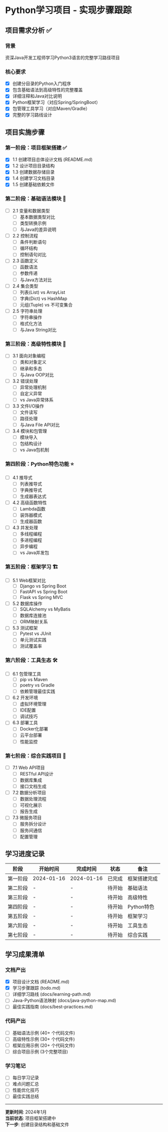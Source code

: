# Python学习项目 - 实现步骤跟踪

## 项目需求分析 ✅

### 背景
资深Java开发工程师学习Python3语言的完整学习路径项目

### 核心要求
- [x] 创建分目录的Python入门程序
- [x] 包含基础语法到高级特性的完整覆盖
- [x] 详细注释和Java对比说明
- [x] Python框架学习（对应Spring/SpringBoot）
- [x] 包管理工具学习（对应Maven/Gradle）
- [x] 完整的学习路线设计

## 项目实施步骤

### 第一阶段：项目框架搭建 ✅

- [x] 1.1 创建项目总体设计文档 (README.md)
- [x] 1.2 设计项目目录结构
- [x] 1.3 创建数据存储目录
- [x] 1.4 创建学习文档目录
- [x] 1.5 创建基础依赖文件

### 第二阶段：基础语法模块 📝

- [ ] 2.1 变量和数据类型
  - [ ] 基本数据类型对比
  - [ ] 类型转换示例
  - [ ] 与Java的差异说明
  
- [ ] 2.2 控制流程
  - [ ] 条件判断语句
  - [ ] 循环结构
  - [ ] 控制语句对比
  
- [ ] 2.3 函数定义
  - [ ] 函数语法
  - [ ] 参数传递
  - [ ] 与Java方法对比
  
- [ ] 2.4 集合类型
  - [ ] 列表(List) vs ArrayList
  - [ ] 字典(Dict) vs HashMap
  - [ ] 元组(Tuple) vs 不可变集合
  
- [ ] 2.5 字符串处理
  - [ ] 字符串操作
  - [ ] 格式化方法
  - [ ] 与Java String对比

### 第三阶段：高级特性模块 🔧

- [ ] 3.1 面向对象编程
  - [ ] 类和对象定义
  - [ ] 继承和多态
  - [ ] 与Java OOP对比
  
- [ ] 3.2 错误处理
  - [ ] 异常处理机制
  - [ ] 自定义异常
  - [ ] vs Java异常体系
  
- [ ] 3.3 文件I/O操作
  - [ ] 文件读写
  - [ ] 路径处理
  - [ ] 与Java File API对比
  
- [ ] 3.4 模块和包管理
  - [ ] 模块导入
  - [ ] 包结构设计
  - [ ] vs Java包机制

### 第四阶段：Python特色功能 ⭐

- [ ] 4.1 推导式
  - [ ] 列表推导式
  - [ ] 字典推导式
  - [ ] 生成器表达式
  
- [ ] 4.2 高级函数特性
  - [ ] Lambda函数
  - [ ] 装饰器模式
  - [ ] 生成器函数
  
- [ ] 4.3 并发处理
  - [ ] 多线程编程
  - [ ] 多进程编程
  - [ ] 异步编程
  - [ ] vs Java并发包

### 第五阶段：框架学习 🏗️

- [ ] 5.1 Web框架对比
  - [ ] Django vs Spring Boot
  - [ ] FastAPI vs Spring Boot
  - [ ] Flask vs Spring MVC
  
- [ ] 5.2 数据库操作
  - [ ] SQLAlchemy vs MyBatis
  - [ ] 数据库连接池
  - [ ] ORM映射关系
  
- [ ] 5.3 测试框架
  - [ ] Pytest vs JUnit
  - [ ] 单元测试实践
  - [ ] 测试覆盖率

### 第六阶段：工具生态 🛠️

- [ ] 6.1 包管理工具
  - [ ] pip vs Maven
  - [ ] poetry vs Gradle
  - [ ] 依赖管理最佳实践
  
- [ ] 6.2 开发环境
  - [ ] 虚拟环境管理
  - [ ] IDE配置
  - [ ] 调试技巧
  
- [ ] 6.3 部署工具
  - [ ] Docker化部署
  - [ ] 云平台部署
  - [ ] 性能监控

### 第七阶段：综合实践项目 🚀

- [ ] 7.1 Web API项目
  - [ ] RESTful API设计
  - [ ] 数据库集成
  - [ ] 接口文档生成
  
- [ ] 7.2 数据分析项目
  - [ ] 数据处理流程
  - [ ] 可视化展示
  - [ ] 报告生成
  
- [ ] 7.3 微服务项目
  - [ ] 服务拆分设计
  - [ ] 服务间通信
  - [ ] 配置管理

## 学习进度记录

| 阶段 | 开始时间 | 完成时间 | 状态 | 备注 |
|------|----------|----------|------|------|
| 第一阶段 | 2024-01-16 | 2024-01-16 | 已完成 | 框架搭建完成 |
| 第二阶段 | - | - | 待开始 | 基础语法 |
| 第三阶段 | - | - | 待开始 | 高级特性 |
| 第四阶段 | - | - | 待开始 | Python特色 |
| 第五阶段 | - | - | 待开始 | 框架学习 |
| 第六阶段 | - | - | 待开始 | 工具生态 |
| 第七阶段 | - | - | 待开始 | 综合实践 |

## 学习成果清单

### 文档产出
- [x] 项目设计文档 (README.md)
- [x] 学习步骤跟踪 (todo.md)
- [ ] 详细学习路线 (docs/learning-path.md)
- [ ] Java-Python语法映射 (docs/java-python-map.md)
- [ ] 最佳实践指南 (docs/best-practices.md)

### 代码产出
- [ ] 基础语法示例 (40+ 个代码文件)
- [ ] 高级特性示例 (30+ 个代码文件)
- [ ] 框架应用示例 (20+ 个代码文件)
- [ ] 综合项目示例 (3个完整项目)

### 学习笔记
- [ ] 每日学习记录
- [ ] 难点问题汇总
- [ ] 性能优化技巧
- [ ] 最佳实践总结

---

**更新时间**: 2024年1月  
**当前状态**: 项目框架搭建中  
**下一步**: 创建目录结构和基础文件
